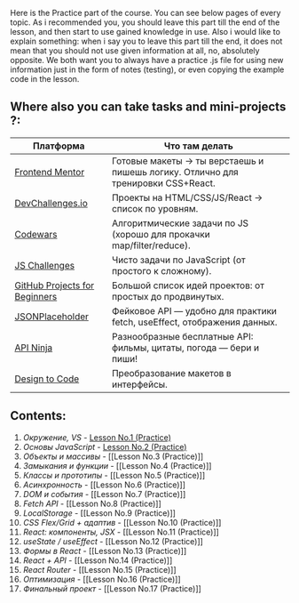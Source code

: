 Here is the Practice part of the course. You can see below pages of every topic. As i recommended you, you should leave this part till the end of the lesson, and then start to use gained knowledge in use. 
Also i would like to explain something: when i say you to leave this part till the end, it does not mean that you should not use given information at all, no, absolutely opposite. We both want you to always have a practice .js file for using new information just in the form of notes (testing), or even copying the example code in the lesson.


## **Where also you can take tasks and mini-projects ?:**

| Платформа                                                                 | Что там делать                                                                   |
| ------------------------------------------------------------------------- | -------------------------------------------------------------------------------- |
| [Frontend Mentor](https://www.frontendmentor.io/challenges)               | Готовые макеты → ты верстаешь и пишешь логику. Отлично для тренировки CSS+React. |
| [DevChallenges.io](https://devchallenges.io/)                             | Проекты на HTML/CSS/JS/React → список по уровням.                                |
| [Codewars](https://www.codewars.com/)                                     | Алгоритмические задачи по JS (хорошо для прокачки map/filter/reduce).            |
| [JS Challenges](https://jschallenger.com/)                                | Чисто задачи по JavaScript (от простого к сложному).                             |
| [GitHub Projects for Beginners](https://github.com/florinpop17/app-ideas) | Большой список идей проектов: от простых до продвинутых.                         |
| [JSONPlaceholder](https://jsonplaceholder.typicode.com/)                  | Фейковое API — удобно для практики fetch, useEffect, отображения данных.         |
| [API Ninja](https://api-ninjas.com/)                                      | Разнообразные бесплатные API: фильмы, цитаты, погода — бери и пиши!              |
| [Design to Code](https://www.frontloops.io/)                              | Преобразование макетов в интерфейсы.                                             |


## **Contents**:

1. *Окружение, VS* - [Lesson No.1 (Practice)](Lesson%20No.1%20(Practice))
2. *Основы JavaScript* - [Lesson No.2 (Practice)](Lesson%20No.2%20(Practice))
3. *Объекты и массивы* - [[Lesson No.3 (Practice)]]
4. *Замыкания и функции* - [[Lesson No.4 (Practice)]]
5. *Классы и прототипы* - [[Lesson No.5 (Practice)]]
6. *Асинхронность* - [[Lesson No.6 (Practice)]]
7. *DOM и события* - [[Lesson No.7 (Practice)]]
8. *Fetch API* - [[Lesson No.8 (Practice)]]
9. *LocalStorage* - [[Lesson No.9 (Practice)]]
10. *CSS Flex/Grid + адаптив* - [[Lesson No.10 (Practice)]]
11. *React: компоненты, JSX* - [[Lesson No.11 (Practice)]]
12. *useState / useEffect* - [[Lesson No.12 (Practice)]]
13. *Формы в React* - [[Lesson No.13 (Practice)]]
14. *React + API* - [[Lesson No.14 (Practice)]]
15. *React Router* - [[Lesson No.15 (Practice)]]
16. *Оптимизация* - [[Lesson No.16 (Practice)]]
17. *Финальный проект* - [[Lesson No.17 (Practice)]]